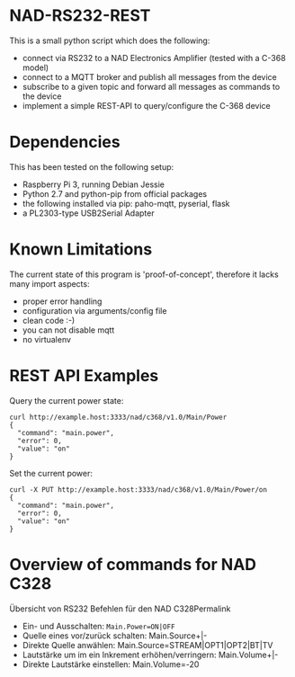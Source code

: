 # NAD-RS232-REST

This is a small python script which does the following:

* connect via RS232 to a NAD Electronics Amplifier (tested with a C-368 model)
* connect to a MQTT broker and publish all messages from the device
* subscribe to a given topic and forward all messages as commands to the device
* implement a simple REST-API to query/configure the C-368 device

# Dependencies

This has been tested on the following setup:
* Raspberry Pi 3, running Debian Jessie
* Python 2.7 and python-pip from official packages
* the following installed via pip: paho-mqtt, pyserial, flask
* a PL2303-type USB2Serial Adapter

# Known Limitations

The current state of this program is 'proof-of-concept', therefore it lacks many import aspects:

* proper error handling
* configuration via arguments/config file
* clean code :-)
* you can not disable mqtt
* no virtualenv

# REST API Examples

Query the current power state:
```
curl http://example.host:3333/nad/c368/v1.0/Main/Power
{
  "command": "main.power", 
  "error": 0, 
  "value": "on"
}
```

Set the current power:
```
curl -X PUT http://example.host:3333/nad/c368/v1.0/Main/Power/on
{
  "command": "main.power", 
  "error": 0, 
  "value": "on"
}
```
# Overview of commands for NAD C328

Übersicht von RS232 Befehlen für den NAD C328Permalink
* Ein- und Ausschalten: `Main.Power=ON|OFF`
* Quelle eines vor/zurück schalten: Main.Source+|-
* Direkte Quelle anwählen: Main.Source=STREAM|OPT1|OPT2|BT|TV
* Lautstärke um im ein Inkrement erhöhen/verringern: Main.Volume+|-
* Direkte Lautstärke einstellen: Main.Volume=-20

